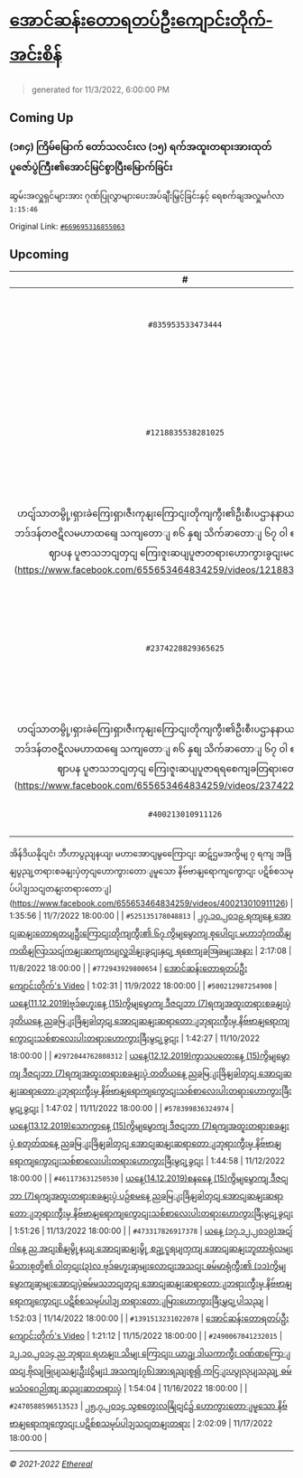 # [အောင်ဆန်းတောရတပ်ဦးကျောင်းတိုက်-အင်းစိန်](https://www.facebook.com/655653464834259)

> generated for 11/3/2022, 6:00:00 PM

## Coming Up

### (၁၈၄) ကြိမ်မြောက် တော်သလင်းလ (၁၅) ရက်အထူးတရားအားထုတ်ပူဇော်ပွဲကြီး၏အောင်မြင်စွာပြီးမြောက်ခြင်း
 ဆွမ်းအလှူရှင်များအား ဂုဏ်ပြုလွှာများပေးအပ်ချီးမြှင့်ခြင်းနှင့် ရေစက်ချအလှူမင်္ဂလာ `1:15:46`

Original Link: [`#669695316855063`](https://www.facebook.com/655653464834259/videos/669695316855063)

## Upcoming

| # | Title | Duration | Date |
|:-----:|:------|---------:|-------------:|
| `#835953533473444` | [အောင်ဆန်းတောရတပ်ဦးကျောင်းတိုက်'s Video](https://www.facebook.com/655653464834259/videos/835953533473444) | 1:29:00 | 11/4/2022 18:00:00 |
| `#1218835538281025` | [၄.၁.၂၀၁၉ ရကျနေ့ည အောငျဆနျးဆရာတောျဘုရားကွီးသညျ ငယျဆရားရငျးဖွစျတောျမူသော
ဟငျ်သာတမွို့၊ရှားခဲကြေးရှာ၊ဇီးကုနျးကြောငျးတိုကျကွီး၏ဦးစီးပဌာနနာယကဆရာတောျ ဘဒ်ဒန်တဇဋိလမဟာထရျေ သကျတောျ ၈၆ နှစျ သိက်ခာတောျ ၆၇ ဝါ ၏ အန်တိမအဂ်ဂိဈာပန ပူဇာသဘငျတှငျ ကြေးဇူးဆပျပူဇာတရားဟောကွားခွငျးမငျ်ဂလာ](https://www.facebook.com/655653464834259/videos/1218835538281025) | 2:31:22 | 11/5/2022 18:00:00 |
| `#2374228829365625` | [၅.၁.၂၀၁၉ ရကျနေ့ အောငျဆနျးဆရာတောျဘုရားကွီးသညျ ငယျဆရားရငျးဖွစျတောျမူသော
ဟငျ်သာတမွို့၊ရှားခဲကြေးရှာ၊ဇီးကုနျးကြောငျးတိုကျကွီး၏ဦးစီးပဌာနနာယကဆရာတောျ ဘဒ်ဒန်တဇဋိလမဟာထရျေ သကျတောျ ၈၆ နှစျ သိက်ခာတောျ ၆၇ ဝါ ၏ အန်တိမအဂ်ဂိဈာပန ပူဇာသဘငျတှငျ ကြေးဇူးဆပျပူဇာရရစေကျခတြရားတောျ](https://www.facebook.com/655653464834259/videos/2374228829365625) | 34:39 | 11/6/2022 18:00:00 |
| `#400213010911126` | [၁၄.၁၀.၂၀၁၃ခုနစျ
အိန်ဒိယနိုငျငံ၊ ဘီဟာပွညျနယျ၊ မဟာအောငျမွကြေောငျး 
ဆဋ်ဌမအကွိမျ ၇ ရကျ အခြိနျပွညျ့တရားစခနျးပှဲတှငျဟောကွားတောျမူသော နိဗ်ဗာနျရောကျကွောငျး ပဋိစ်စသမုပ်ပါဒျသငျတနျးတရားတောျ](https://www.facebook.com/655653464834259/videos/400213010911126) | 1:35:56 | 11/7/2022 18:00:00 |
| `#525135178048813` | [၂၇.၁၀.၂၀၁၉ ရကျနေ့ အောငျဆနျးတောရတပျဦးကြောငျးတိုကျကွီး၏ ၆၇ ကွိမျမွောကျ စုပေါငျး မဟာဘုံကထိနျ ကထိနျလြာသငျ်ကနျးဆကျကပျလှူဒါနျးခွငျးနှငျ့ ရစေကျခအြခမျးအနား](https://www.facebook.com/655653464834259/videos/525135178048813) | 2:17:08 | 11/8/2022 18:00:00 |
| `#772943929800654` | [အောင်ဆန်းတောရတပ်ဦးကျောင်းတိုက်'s Video](https://www.facebook.com/655653464834259/videos/772943929800654) | 1:02:31 | 11/9/2022 18:00:00 |
| `#500212987254908` | [ယနေ့(11.12.2019)ဗုဒ်ဓဟူးနေ့
(15)ကွိမျမွောကျ ဒီဇငျဘာ (7)ရကျအထူးတရားစခနျးပှဲ ဒုတိယနေ့ ညခမြျးခြိနျခါတှငျ
အောငျဆနျးဆရာတောျဘုရားကွီးမှ နိဗ်ဗာနျရောကျကွောငျးသစ်စာလေးပါးတရားဟောကွားခြီးမွငျ့ခွငျး](https://www.facebook.com/655653464834259/videos/500212987254908) | 1:42:27 | 11/10/2022 18:00:00 |
| `#2972044762808312` | [ယနေ့(12.12.2019)ကွာသပတေးနေ့
(15)ကွိမျမွောကျ ဒီဇငျဘာ (7)ရကျအထူးတရားစခနျးပှဲ တတိယနေ့ ညခမြျးခြိနျခါတှငျ
အောငျဆနျးဆရာတောျဘုရားကွီးမှ နိဗ်ဗာနျရောကျကွောငျးသစ်စာလေးပါးတရားဟောကွားခြီးမွငျ့ခွငျး](https://www.facebook.com/655653464834259/videos/2972044762808312) | 1:47:02 | 11/11/2022 18:00:00 |
| `#578399836324974` | [ယနေ့(13.12.2019)သောကွာနေ့
(15)ကွိမျမွောကျ ဒီဇငျဘာ (7)ရကျအထူးတရားစခနျးပှဲ စတုတ်ထနေ့ ညခမြျးခြိနျခါတှငျ
အောငျဆနျးဆရာတောျဘုရားကွီးမှ နိဗ်ဗာနျရောကျကွောငျးသစ်စာလေးပါးတရားဟောကွားခြီးမွငျ့ခွငျး](https://www.facebook.com/655653464834259/videos/578399836324974) | 1:44:58 | 11/12/2022 18:00:00 |
| `#461173631250530` | [ယနေ့(14.12.2019)စနနေေ့
(15)ကွိမျမွောကျ ဒီဇငျဘာ (7)ရကျအထူးတရားစခနျးပှဲ ပဉ်စမနေ့ ညခမြျးခြိနျခါတှငျ
အောငျဆနျးဆရာတောျဘုရားကွီးမှ နိဗ်ဗာနျရောကျကွောငျးသစ်စာလေးပါးတရားဟောကွားခြီးမွငျ့ခွငျး](https://www.facebook.com/655653464834259/videos/461173631250530) | 1:51:26 | 11/13/2022 18:00:00 |
| `#473317826917378` | [ယနေ့ (၁၇.၁၂.၂၀၁၉)အငျ်ဂါနေ့ ည
အငျးစိနျမွို့နယျ အောငျဆနျးမွို့ စဥျ့ငူရပျကှကျ အောငျဆနျးဘူတာရုံလမျး မိသားစုတို့၏ ဝါတှငျး(၃)လ ဗုဒ်ဓဟူးဆှမျးလောငျးအသငျး ဓမ်မာရုံကွီး၏ (၁၁)ကွိမျမွောကျဆှမျးအောငျပှဲဓမ်မသဘငျတှငျ အောငျဆနျးဆရာတောျဘရားကွီးမှ နိဗ်ဗာနျရောကျကွောငျး ပဋိစ်စသမုပ်ပါဒျ တရားတောျမြားဟောကွားခြီးမွှငျ့ပါသညျ](https://www.facebook.com/655653464834259/videos/473317826917378) | 1:52:03 | 11/14/2022 18:00:00 |
| `#1391513231022078` | [အောင်ဆန်းတောရတပ်ဦးကျောင်းတိုက်'s Video](https://www.facebook.com/655653464834259/videos/1391513231022078) | 1:21:12 | 11/15/2022 18:00:00 |
| `#2490067041232015` | [၁၂.၁၀.၂၀၁၄ ည
 ဘုရား၊ ရဟနျး၊ သိမျ၊ ကြောငျး၊ ယာဥျ ဒါယကာကွီး ဝဏ်ဏကြောျထငျ ဗိုလျခြုပျသနျးဦး(ငွိမျး) အသကျ(၇၆)အားရညျးစူ၍ ကငြျးပပွုလုပျသညျ့ ဓမ်မသံဝဂေဉါဏျ ဆညျးဆာတရားပှဲ](https://www.facebook.com/655653464834259/videos/2490067041232015) | 1:54:04 | 11/16/2022 18:00:00 |
| `#2470588596513523` | [၂၅.၇.၂၀၁၄ 
သွစတွေးလနြိုငျငံ၌ ဟောကွားတောျမူသော နိဗ်ဗာနျရောကျကွောငျး ပဋိစ်စသမုပ်ပါဒျသငျတနျးတရား](https://www.facebook.com/655653464834259/videos/2470588596513523) | 2:02:09 | 11/17/2022 18:00:00 |

---

_&copy; 2021-2022 [Ethereal](https://github.com/etherealtech)_